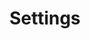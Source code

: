 ---
title: "Settings"
type: "manual"
menu:
    manual:
        parent: "Reference"
        weight: 90
---